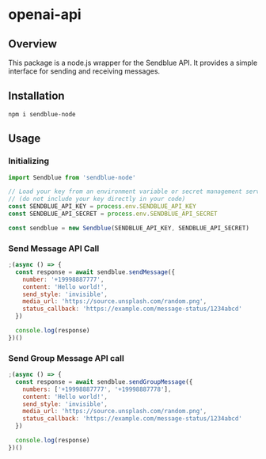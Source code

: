 # openai-api

## Overview

This package is a node.js wrapper for the Sendblue API. It provides a simple interface for sending and receiving messages.

## Installation

`npm i sendblue-node`

## Usage

### Initializing

```js
import Sendblue from 'sendblue-node'

// Load your key from an environment variable or secret management service
// (do not include your key directly in your code)
const SENDBLUE_API_KEY = process.env.SENDBLUE_API_KEY
const SENDBLUE_API_SECRET = process.env.SENDBLUE_API_SECRET

const sendblue = new Sendblue(SENDBLUE_API_KEY, SENDBLUE_API_SECRET)
```

### Send Message API Call

```js
;(async () => {
  const response = await sendblue.sendMessage({
    number: '+19998887777',
    content: 'Hello world!',
    send_style: 'invisible',
    media_url: 'https://source.unsplash.com/random.png',
    status_callback: 'https://example.com/message-status/1234abcd'
  })

  console.log(response)
})()
```

### Send Group Message API call

```js
;(async () => {
  const response = await sendblue.sendGroupMessage({
    numbers: ['+19998887777', '+19998887778'],
    content: 'Hello world!',
    send_style: 'invisible',
    media_url: 'https://source.unsplash.com/random.png',
    status_callback: 'https://example.com/message-status/1234abcd'
  })

  console.log(response)
})()
```
